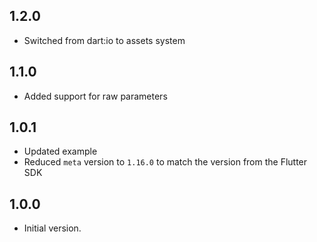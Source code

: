 ## 1.2.0

- Switched from dart:io to assets system


## 1.1.0

- Added support for raw parameters


## 1.0.1

- Updated example
- Reduced `meta` version to `1.16.0` to match the version from the Flutter SDK


## 1.0.0

- Initial version.
